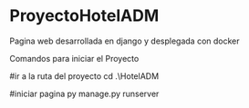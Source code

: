 # ProyectoHotelADM
Pagina web desarrollada en django y desplegada con docker

Comandos para iniciar el Proyecto

#ir a la ruta del proyecto
cd .\HotelADM

#iniciar pagina
py manage.py runserver

